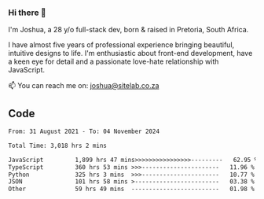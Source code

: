 ### Hi there 👋

I'm Joshua, a 28 y/o full-stack dev, born & raised in Pretoria, South Africa. 

I have almost five years of professional experience bringing beautiful, intuitive designs to life. I'm enthusiastic about front-end development, have a keen eye for detail and a passionate love-hate relationship with JavaScript.

📫 You can reach me on: joshua@sitelab.co.za

## **Code**

<!--START_SECTION:waka-->

```txt
From: 31 August 2021 - To: 04 November 2024

Total Time: 3,018 hrs 2 mins

JavaScript         1,899 hrs 47 mins>>>>>>>>>>>>>>>>---------   62.95 %
TypeScript         360 hrs 53 mins >>>----------------------   11.96 %
Python             325 hrs 3 mins  >>>----------------------   10.77 %
JSON               101 hrs 58 mins >------------------------   03.38 %
Other              59 hrs 49 mins  -------------------------   01.98 %
```

<!--END_SECTION:waka-->
